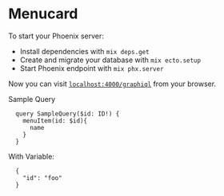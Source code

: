 # Menucard

To start your Phoenix server:

  * Install dependencies with `mix deps.get`
  * Create and migrate your database with `mix ecto.setup`
  * Start Phoenix endpoint with `mix phx.server`

Now you can visit [`localhost:4000/graphiql`](http://localhost:4000/graphiql) from your browser.

Sample Query

```
  query SampleQuery($id: ID!) {
    menuItem(id: $id){
      name
    }
  }
```

With Variable:

```
  {
    "id": "foo"
  }
```

